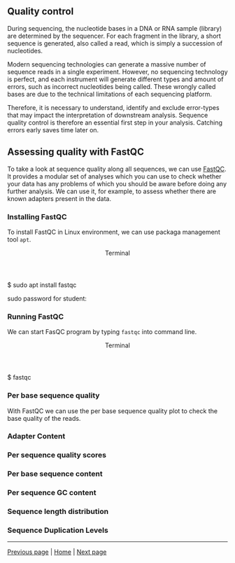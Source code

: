 ## Quality control

During sequencing, the nucleotide bases in a DNA or RNA sample (library) are determined by the sequencer. For each fragment in the library, a short sequence is generated, also called a read, which is simply a succession of nucleotides.

Modern sequencing technologies can generate a massive number of sequence reads in a single experiment. However, no sequencing technology is perfect, and each instrument will generate different types and amount of errors, such as incorrect nucleotides being called. These wrongly called bases are due to the technical limitations of each sequencing platform.

Therefore, it is necessary to understand, identify and exclude error-types that may impact the interpretation of downstream analysis. Sequence quality control is therefore an essential first step in your analysis. Catching errors early saves time later on.

## Assessing quality with FastQC

To take a look at sequence quality along all sequences, we can use [FastQC](https://www.bioinformatics.babraham.ac.uk/projects/fastqc/). It provides a modular set of analyses which you can use to check whether your data has any problems of which you should be aware before doing any further analysis. We can use it, for example, to assess whether there are known adapters present in the data.

### Installing FastQC

To install FastQC in Linux environment, we can use packaga management tool `apt`.

<div class="console">
  <header>
    <p>Terminal</p>
  </header>
  <div class="consolebody">
    <p>$ sudo apt install fastqc</p>
    <p>sudo password for student:</p>
  </div>
</div>

### Running FastQC

We can start FasQC program by typing `fastqc` into command line.

<div class="console">
  <header>
    <p>Terminal</p>
  </header>
  <div class="consolebody">
    <p>$ fastqc</p>
  </div>
</div>

### Per base sequence quality

With FastQC we can use the per base sequence quality plot to check the base quality of the reads. 

### Adapter Content

### Per sequence quality scores

### Per base sequence content

### Per sequence GC content

### Sequence length distribution

### Sequence Duplication Levels

---

[Previous page](https://katarinagresova.github.io/DSIB01_2021/preprocessing/) | [Home](https://katarinagresova.github.io/DSIB01_2021/preprocessing/) | [Next page](https://katarinagresova.github.io/DSIB01_2021/preprocessing/umi.html)
